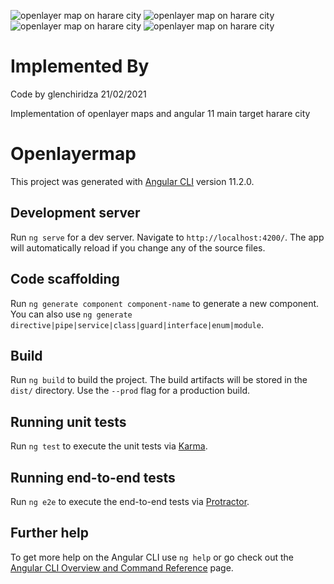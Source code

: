 
![openlayer map on harare city](https://github.com/glenchiridza/openlayer_angular11/open_images/1.png)
![openlayer map on harare city](https://github.com/glenchiridza/openlayer_angular11/open_images/2.png)
![openlayer map on harare city](https://github.com/glenchiridza/openlayer_angular11/open_images/3.png)
![openlayer map on harare city](https://github.com/glenchiridza/openlayer_angular11/open_images/4.png)
# Implemented By
Code by glenchiridza 21/02/2021

Implementation of openlayer maps and angular 11 
main target harare city

# Openlayermap

This project was generated with [Angular CLI](https://github.com/angular/angular-cli) version 11.2.0.

## Development server

Run `ng serve` for a dev server. Navigate to `http://localhost:4200/`. The app will automatically reload if you change any of the source files.

## Code scaffolding

Run `ng generate component component-name` to generate a new component. You can also use `ng generate directive|pipe|service|class|guard|interface|enum|module`.

## Build

Run `ng build` to build the project. The build artifacts will be stored in the `dist/` directory. Use the `--prod` flag for a production build.

## Running unit tests

Run `ng test` to execute the unit tests via [Karma](https://karma-runner.github.io).

## Running end-to-end tests

Run `ng e2e` to execute the end-to-end tests via [Protractor](http://www.protractortest.org/).

## Further help

To get more help on the Angular CLI use `ng help` or go check out the [Angular CLI Overview and Command Reference](https://angular.io/cli) page.


